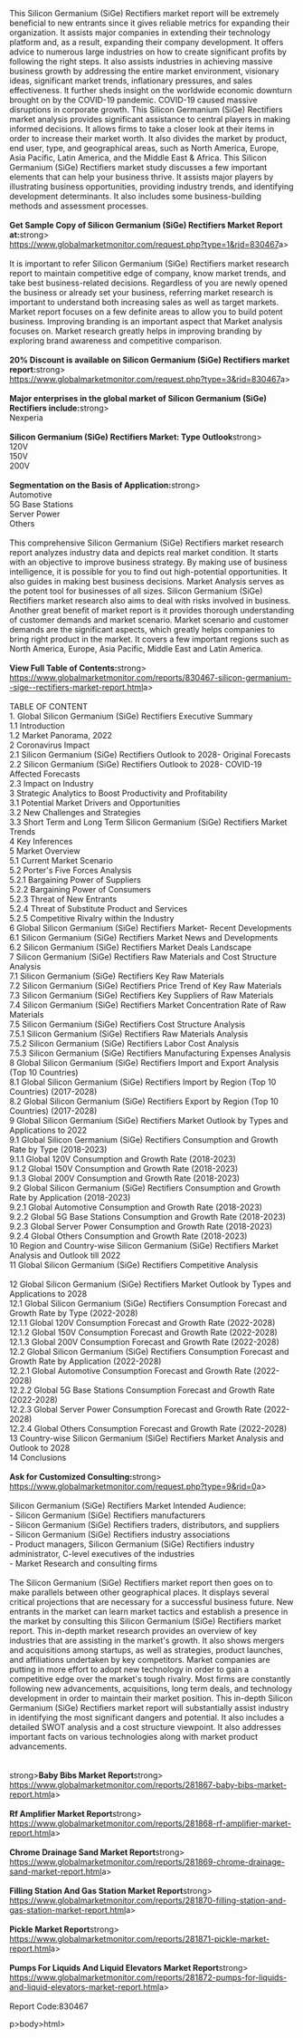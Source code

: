 <html><body><p><br /><br />This Silicon Germanium (SiGe) Rectifiers market report will be extremely beneficial to new entrants since it gives reliable metrics for expanding their organization. It assists major companies in extending their technology platform and, as a result, expanding their company development. It offers advice to numerous large industries on how to create significant profits by following the right steps. It also assists industries in achieving massive business growth by addressing the entire market environment, visionary ideas, significant market trends, inflationary pressures, and sales effectiveness. It further sheds insight on the worldwide economic downturn brought on by the COVID-19 pandemic. COVID-19 caused massive disruptions in corporate growth. This Silicon Germanium (SiGe) Rectifiers market analysis provides significant assistance to central players in making informed decisions. It allows firms to take a closer look at their items in order to increase their market worth. It also divides the market by product, end user, type, and geographical areas, such as North America, Europe, Asia Pacific, Latin America, and the Middle East &amp; Africa. This Silicon Germanium (SiGe) Rectifiers market study discusses a few important elements that can help your business thrive. It assists major players by illustrating business opportunities, providing industry trends, and identifying development determinants. It also includes some business-building methods and assessment processes.<br /><br /><strong>Get Sample Copy of Silicon Germanium (SiGe) Rectifiers Market Report at:</strong>strong><br /><a href="https://www.globalmarketmonitor.com/request.php?type=1&amp;rid=830467">https://www.globalmarketmonitor.com/request.php?type=1&amp;rid=830467</a>a><br /><br />It is important to refer Silicon Germanium (SiGe) Rectifiers market research report to maintain competitive edge of company, know market trends, and take best business-related decisions. Regardless of you are newly opened the business or already set your business, referring market research is important to understand both increasing sales as well as target markets. Market report focuses on a few definite areas to allow you to build potent business. Improving branding is an important aspect that Market analysis focuses on. Market research greatly helps in improving branding by exploring brand awareness and competitive comparison.<br /><br /><strong>20% Discount is available on Silicon Germanium (SiGe) Rectifiers market report:</strong>strong><br /><a href="https://www.globalmarketmonitor.com/request.php?type=3&amp;rid=830467">https://www.globalmarketmonitor.com/request.php?type=3&amp;rid=830467</a>a><br /><br /><strong>Major enterprises in the global market of Silicon Germanium (SiGe) Rectifiers include:</strong>strong><br /> Nexperia <br /><br /><strong>Silicon Germanium (SiGe) Rectifiers Market: Type Outlook</strong>strong><br />120V <br />150V <br />200V <br /><br /><strong>Segmentation on the Basis of Application:</strong>strong><br />Automotive <br />5G Base Stations <br />Server Power <br />Others <br /><br />This comprehensive Silicon Germanium (SiGe) Rectifiers market research report analyzes industry data and depicts real market condition. It starts with an objective to improve business strategy. By making use of business intelligence, it is possible for you to find out high-potential opportunities. It also guides in making best business decisions. Market Analysis serves as the potent tool for businesses of all sizes. Silicon Germanium (SiGe) Rectifiers market research also aims to deal with risks involved in business. Another great benefit of market report is it provides thorough understanding of customer demands and market scenario. Market scenario and customer demands are the significant aspects, which greatly helps companies to bring right product in the market. It covers a few important regions such as North America, Europe, Asia Pacific, Middle East and Latin America.<br /><br /><strong>View Full Table of Contents:</strong>strong><br /><a href="https://www.globalmarketmonitor.com/reports/830467-silicon-germanium--sige--rectifiers-market-report.html">https://www.globalmarketmonitor.com/reports/830467-silicon-germanium--sige--rectifiers-market-report.html</a>a><br /><br />TABLE OF CONTENT<br />1. Global Silicon Germanium (SiGe) Rectifiers Executive Summary<br />1.1 Introduction<br />1.2 Market Panorama, 2022<br />2 Coronavirus Impact<br />2.1 Silicon Germanium (SiGe) Rectifiers Outlook to 2028- Original Forecasts<br />2.2 Silicon Germanium (SiGe) Rectifiers Outlook to 2028- COVID-19 Affected Forecasts<br />2.3 Impact on Industry<br />3 Strategic Analytics to Boost Productivity and Profitability<br />3.1 Potential Market Drivers and Opportunities<br />3.2 New Challenges and Strategies<br />3.3 Short Term and Long Term Silicon Germanium (SiGe) Rectifiers Market Trends<br />4 Key Inferences<br />5 Market Overview<br />5.1 Current Market Scenario<br />5.2 Porter's Five Forces Analysis<br />5.2.1 Bargaining Power of Suppliers<br />5.2.2 Bargaining Power of Consumers<br />5.2.3 Threat of New Entrants<br />5.2.4 Threat of Substitute Product and Services<br />5.2.5 Competitive Rivalry within the Industry<br />6 Global Silicon Germanium (SiGe) Rectifiers Market- Recent Developments<br />6.1 Silicon Germanium (SiGe) Rectifiers Market News and Developments<br />6.2 Silicon Germanium (SiGe) Rectifiers Market Deals Landscape<br />7 Silicon Germanium (SiGe) Rectifiers Raw Materials and Cost Structure Analysis<br />7.1 Silicon Germanium (SiGe) Rectifiers Key Raw Materials<br />7.2 Silicon Germanium (SiGe) Rectifiers Price Trend of Key Raw Materials<br />7.3 Silicon Germanium (SiGe) Rectifiers Key Suppliers of Raw Materials<br />7.4 Silicon Germanium (SiGe) Rectifiers Market Concentration Rate of Raw Materials<br />7.5 Silicon Germanium (SiGe) Rectifiers Cost Structure Analysis<br />7.5.1 Silicon Germanium (SiGe) Rectifiers Raw Materials Analysis<br />7.5.2 Silicon Germanium (SiGe) Rectifiers Labor Cost Analysis<br />7.5.3 Silicon Germanium (SiGe) Rectifiers Manufacturing Expenses Analysis<br />8 Global Silicon Germanium (SiGe) Rectifiers Import and Export Analysis (Top 10 Countries)<br />8.1 Global Silicon Germanium (SiGe) Rectifiers Import by Region (Top 10 Countries) (2017-2028)<br />8.2 Global Silicon Germanium (SiGe) Rectifiers Export by Region (Top 10 Countries) (2017-2028)<br />9 Global Silicon Germanium (SiGe) Rectifiers Market Outlook by Types and Applications to 2022<br />9.1 Global Silicon Germanium (SiGe) Rectifiers Consumption and Growth Rate by Type (2018-2023)<br />9.1.1 Global 120V Consumption and Growth Rate (2018-2023)<br />9.1.2 Global 150V Consumption and Growth Rate (2018-2023)<br />9.1.3 Global 200V Consumption and Growth Rate (2018-2023)<br />9.2 Global Silicon Germanium (SiGe) Rectifiers Consumption and Growth Rate by Application (2018-2023)<br />9.2.1  Global Automotive Consumption and Growth Rate (2018-2023)<br />9.2.2  Global 5G Base Stations Consumption and Growth Rate (2018-2023)<br />9.2.3  Global Server Power Consumption and Growth Rate (2018-2023)<br />9.2.4  Global Others Consumption and Growth Rate (2018-2023)<br />10 Region and Country-wise Silicon Germanium (SiGe) Rectifiers Market Analysis and Outlook till 2022<br />11 Global Silicon Germanium (SiGe) Rectifiers Competitive Analysis<br /><br />12 Global Silicon Germanium (SiGe) Rectifiers Market Outlook by Types and Applications to 2028<br />12.1 Global Silicon Germanium (SiGe) Rectifiers Consumption Forecast and Growth Rate by Type (2022-2028)<br />12.1.1 Global 120V Consumption Forecast and Growth Rate (2022-2028)<br />12.1.2 Global 150V Consumption Forecast and Growth Rate (2022-2028)<br />12.1.3 Global 200V Consumption Forecast and Growth Rate (2022-2028)<br />12.2 Global Silicon Germanium (SiGe) Rectifiers Consumption Forecast and Growth Rate by Application (2022-2028)<br />12.2.1 Global Automotive Consumption Forecast and Growth Rate (2022-2028)<br />12.2.2 Global 5G Base Stations Consumption Forecast and Growth Rate (2022-2028)<br />12.2.3 Global Server Power Consumption Forecast and Growth Rate (2022-2028)<br />12.2.4 Global Others Consumption Forecast and Growth Rate (2022-2028)<br />13 Country-wise Silicon Germanium (SiGe) Rectifiers Market Analysis and Outlook to 2028<br />14 Conclusions<br /><br /><strong>Ask for Customized Consulting:</strong>strong><br /><a href="https://www.globalmarketmonitor.com/request.php?type=9&amp;rid=0">https://www.globalmarketmonitor.com/request.php?type=9&amp;rid=0</a>a><br /><br />Silicon Germanium (SiGe) Rectifiers Market Intended Audience:<br />- Silicon Germanium (SiGe) Rectifiers manufacturers<br />- Silicon Germanium (SiGe) Rectifiers traders, distributors, and suppliers<br />- Silicon Germanium (SiGe) Rectifiers industry associations<br />- Product managers, Silicon Germanium (SiGe) Rectifiers industry administrator, C-level executives of the industries<br />- Market Research and consulting firms<br /><br />The Silicon Germanium (SiGe) Rectifiers market report then goes on to make parallels between other geographical places. It displays several critical projections that are necessary for a successful business future. New entrants in the market can learn market tactics and establish a presence in the market by consulting this Silicon Germanium (SiGe) Rectifiers market report. This in-depth market research provides an overview of key industries that are assisting in the market's growth. It also shows mergers and acquisitions among startups, as well as strategies, product launches, and affiliations undertaken by key competitors. Market companies are putting in more effort to adopt new technology in order to gain a competitive edge over the market's tough rivalry. Most firms are constantly following new advancements, acquisitions, long term deals, and technology development in order to maintain their market position. This in-depth Silicon Germanium (SiGe) Rectifiers market report will substantially assist industry in identifying the most significant dangers and potential. It also includes a detailed SWOT analysis and a cost structure viewpoint. It also addresses important facts on various technologies along with market product advancements.<br /><br /><strong><br /></strong>strong><strong>Baby Bibs Market Report</strong>strong><br /><a href="https://www.globalmarketmonitor.com/reports/281867-baby-bibs-market-report.html">https://www.globalmarketmonitor.com/reports/281867-baby-bibs-market-report.html</a>a><br /><br /><strong>Rf Amplifier Market Report</strong>strong><br /><a href="https://www.globalmarketmonitor.com/reports/281868-rf-amplifier-market-report.html">https://www.globalmarketmonitor.com/reports/281868-rf-amplifier-market-report.html</a>a><br /><br /><strong>Chrome Drainage Sand Market Report</strong>strong><br /><a href="https://www.globalmarketmonitor.com/reports/281869-chrome-drainage-sand-market-report.html">https://www.globalmarketmonitor.com/reports/281869-chrome-drainage-sand-market-report.html</a>a><br /><br /><strong>Filling Station And Gas Station Market Report</strong>strong><br /><a href="https://www.globalmarketmonitor.com/reports/281870-filling-station-and-gas-station-market-report.html">https://www.globalmarketmonitor.com/reports/281870-filling-station-and-gas-station-market-report.html</a>a><br /><br /><strong>Pickle Market Report</strong>strong><br /><a href="https://www.globalmarketmonitor.com/reports/281871-pickle-market-report.html">https://www.globalmarketmonitor.com/reports/281871-pickle-market-report.html</a>a><br /><br /><strong>Pumps For Liquids And Liquid Elevators Market Report</strong>strong><br /><a href="https://www.globalmarketmonitor.com/reports/281872-pumps-for-liquids-and-liquid-elevators-market-report.html">https://www.globalmarketmonitor.com/reports/281872-pumps-for-liquids-and-liquid-elevators-market-report.html</a>a><br /><br />Report Code:830467</p>p></body>body></html>html></p></body></html>
